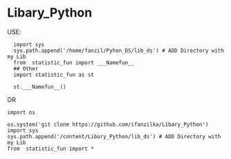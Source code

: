 # Libary_Python
USE:  
             
      import sys
      sys.path.append('/home/fanzil/Pyhon_DS/lib_ds') # ADD Directory with my Lib
      from  statistic_fun import ___Namefun__
      ## Other
      import statistic_fun as st
      
      st.___Namefun__()
      

OR
     
    import os

    os.system('git clone https://github.com/ifanzilka/Libary_Python')
    import sys
    sys.path.append('/content/Libary_Python/lib_ds') # ADD Directory with my Lib
    from  statistic_fun import *
